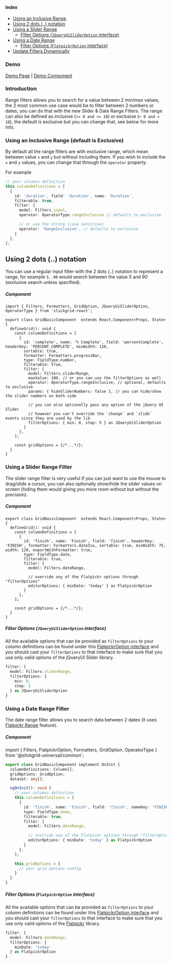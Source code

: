 #### Index
- [Using an Inclusive Range](#using-an-inclusive-range-default-is-exclusive)
- [Using 2 dots (..) notation](#using-2-dots--notation)
- [Using a Slider Range](#using-a-slider-range-filter)
  - [Filter Options (`JQueryUiSliderOption` interface)](#filter-options-jqueryuislideroption-interface)
- [Using a Date Range](#using-a-date-range-filter)
   - [Filter Options (`FlatpickrOption` interface)](#filter-options-flatpickroption-interface)
- [Update Filters Dynamically](Input-Filter.md#update-filters-dynamically)

### Demo
[Demo Page](https://ghiscoding.github.io/slickgrid-react/#/slickgrid/Example23) | [Demo Component](https://github.com/ghiscoding/slickgrid-react/blob/master/src/examples/slickgrid/Example23.tsx)

### Introduction
Range filters allows you to search for a value between 2 min/max values, the 2 most common use case would be to filter between 2 numbers or dates, you can do that with the new Slider & Date Range Filters. The range can also be defined as inclusive (`>= 0 and <= 10`) or exclusive (`> 0 and < 10`), the default is exclusive but you can change that, see below for more info.

### Using an Inclusive Range (default is Exclusive)
By default all the range filters are with exclusive range, which mean between value `x` and `y` but without including them. If you wish to include the `x` and `y` values, you can change that through the `operator` property.

For example
```ts
// your columns definition
this.columnDefinitions = [
  {
    id: 'duration', field: 'duration', name: 'Duration',
    filterable: true,
    filter: {
      model: Filters.input,
      operator: OperatorType.rangeInclusive // defaults to exclusive

      // or use the string (case sensitive)
      operator: 'RangeInclusive', // defaults to exclusive
    }
  },
];
```

## Using 2 dots (..) notation
You can use a regular input filter with the 2 dots (..) notation to represent a range, for example `5..90` would search between the value 5 and 90 (exclusive search unless specified).

##### Component
```tsx
import { Filters, Formatters, GridOption, JQueryUiSliderOption, OperatorType } from 'slickgrid-react';

export class GridBasicComponent  extends React.Component<Props, State> {
  defineGrid(): void {
    const columnDefinitions = [
      {
        id: 'complete', name: '% Complete', field: 'percentComplete', headerKey: 'PERCENT_COMPLETE', minWidth: 120,
        sortable: true,
        formatter: Formatters.progressBar,
        type: FieldType.number,
        filterable: true,
        filter: {
          model: Filters.sliderRange,
          maxValue: 100, // or you can use the filterOptions as well
          operator: OperatorType.rangeInclusive, // optional, defaults to exclusive
          params: { hideSliderNumbers: false }, // you can hide/show the slider numbers on both side

          // you can also optionally pass any option of the jQuery UI Slider
          // however you can't override the `change` and `slide` events since they are used by the lib
          filterOptions: { min: 0, step: 5 } as JQueryUiSliderOption
        }
      },
    ];

    const gridOptions = {/*...*/};
  }
}
```

### Using a Slider Range Filter
The slider range filter is very useful if you can just want to use the mouse to drag/slide a cursor, you can also optionally show/hide the slider values on screen (hiding them would giving you more room without but without the precision).

##### Component

```tsx
export class GridBasicComponent  extends React.Component<Props, State> {
  defineGrid(): void {
    const columnDefinitions = [
      {
        id: 'finish', name: 'Finish', field: 'finish', headerKey: 'FINISH', formatter: Formatters.dateIso, sortable: true, minWidth: 75, width: 120, exportWithFormatter: true,
        type: FieldType.date,
        filterable: true,
        filter: {
          model: Filters.dateRange,

          // override any of the Flatpickr options through "filterOptions"
          editorOptions: { minDate: 'today' } as FlatpickrOption
        }
      },
    ];

    const gridOptions = {/*...*/};
  }
}
```


##### Filter Options (`JQueryUiSliderOption` interface)
All the available options that can be provided as `filterOptions` to your column definitions can be found under this [FlatpickrOption interface](https://github.com/ghiscoding/slickgrid-universal/blob/master/packages/common/src/interfaces/jQueryUiSliderOption.interface.ts) and you should cast your `filterOptions` to that interface to make sure that you use only valid options of the jQueryUI Slider library.

```ts
filter: {
  model: Filters.sliderRange,
  filterOptions: {
    min: 0,
    step: 5
  } as JQueryUiSliderOption
}
```

### Using a Date Range Filter
The date range filter allows you to search data between 2 dates (it uses [Flatpickr Range](https://flatpickr.js.org/examples/#range-calendar) feature).

##### Component
import { Filters, FlatpickrOption, Formatters, GridOption, OperatorType } from '@slickgrid-universal/common';

```typescript
export class GridBasicComponent implement OnInit {
  columnDefinitions: Column[];
  gridOptions: GridOption;
  dataset: any[];

  ngOnInit(): void {
    // your columns definition
    this.columnDefinitions = [
      {
        id: 'finish', name: 'Finish', field: 'finish', nameKey: 'FINISH', formatter: Formatters.dateIso, sortable: true, minWidth: 75, width: 120, exportWithFormatter: true,
        type: FieldType.date,
        filterable: true,
        filter: {
          model: Filters.dateRange,

          // override any of the Flatpickr options through "filterOptions"
          editorOptions: { minDate: 'today' } as FlatpickrOption
        }
      },
    ];

    this.gridOptions = {
      // your grid options config
    }
  }
}
```

##### Filter Options (`FlatpickrOption` interface)
All the available options that can be provided as `filterOptions` to your column definitions can be found under this [FlatpickrOption interface](https://github.com/ghiscoding/slickgrid-universal/blob/master/packages/common/src/interfaces/flatpickrOption.interface.ts) and you should cast your `filterOptions` to that interface to make sure that you use only valid options of the [Flatpickr](https://flatpickr.js.org/) library.

```ts
filter: {
  model: Filters.dateRange,
  filterOptions: {
    minDate: 'today'
  } as FlatpickrOption
}
```

